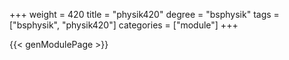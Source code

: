 +++
weight = 420
title = "physik420"
degree = "bsphysik"
tags = ["bsphysik", "physik420"]
categories = ["module"]
+++

{{< genModulePage >}}
